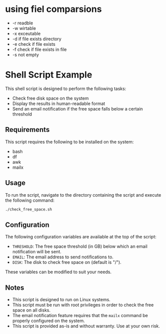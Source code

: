 # using fiel comparsions

- -r readble
- -w wirtable
- -x exceutable
- -d if file exists directory
- -e check if file exists
- -f check if file exists in file
- -s not empty




# Shell Script Example

This shell script is designed to perform the following tasks:

- Check free disk space on the system
- Display the results in human-readable format
- Send an email notification if the free space falls below a certain threshold

## Requirements

This script requires the following to be installed on the system:

- bash
- df
- awk
- mailx

## Usage

To run the script, navigate to the directory containing the script and execute the following command:

```bash
./check_free_space.sh
```

## Configuration

The following configuration variables are available at the top of the script:

- `THRESHOLD`: The free space threshold (in GB) below which an email notification will be sent.
- `EMAIL`: The email address to send notifications to.
- `DISK`: The disk to check free space on (default is "/").

These variables can be modified to suit your needs.

## Notes

- This script is designed to run on Linux systems.
- This script must be run with root privileges in order to check the free space on all disks.
- The email notification feature requires that the `mailx` command be properly configured on the system.
- This script is provided as-is and without warranty. Use at your own risk.
